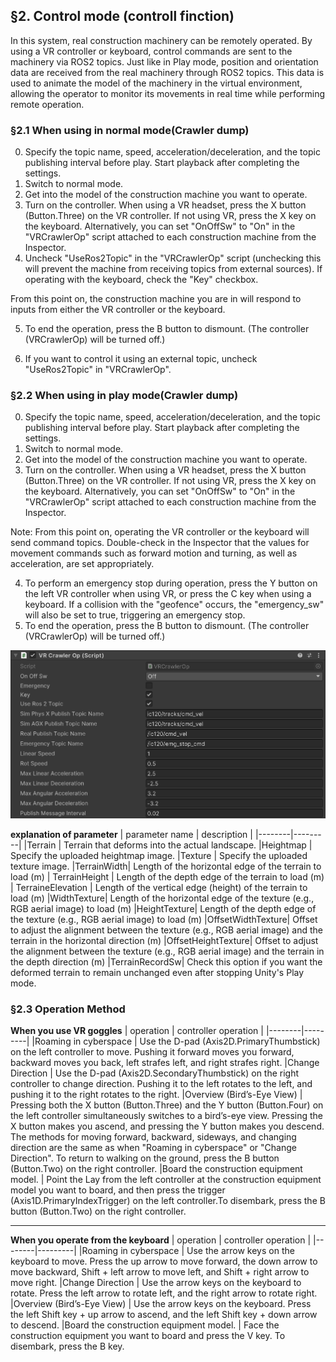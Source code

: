 

## §2. Control mode (controll finction)
In this system, real construction machinery can be remotely operated. By using a VR controller or keyboard, control commands are sent to the machinery via ROS2 topics. Just like in Play mode, position and orientation data are received from the real machinery through ROS2 topics. This data is used to animate the model of the machinery in the virtual environment, allowing the operator to monitor its movements in real time while performing remote operation.


### §2.1 When using in normal mode(Crawler dump)
0. Specify the topic name, speed, acceleration/deceleration, and the topic publishing interval before play. Start playback after completing the settings.
1. Switch to normal mode. 
2. Get into the model of the construction machine you want to operate. 
3. Turn on the controller. When using a VR headset, press the X button (Button.Three) on the VR controller. If not using VR, press the X key on the keyboard. Alternatively, you can set "OnOffSw" to "On" in the "VRCrawlerOp" script attached to each construction machine from the Inspector. 
4. Uncheck "UseRos2Topic" in the "VRCrawlerOp" script (unchecking this will prevent the machine from receiving topics from external sources). If operating with the keyboard, check the "Key" checkbox. 

From this point on, the construction machine you are in will respond to inputs from either the VR controller or the keyboard.

5. To end the operation, press the B button to dismount. (The controller (VRCrawlerOp) will be turned off.)

6. If you want to control it using an external topic, uncheck "UseRos2Topic" in "VRCrawlerOp".



### §2.2 When using in play mode(Crawler dump)
0. Specify the topic name, speed, acceleration/deceleration, and the topic publishing interval before play. Start playback after completing the settings.
1. Switch to normal mode. 
2. Get into the model of the construction machine you want to operate. 
3. Turn on the controller. When using a VR headset, press the X button (Button.Three) on the VR controller. If not using VR, press the X key on the keyboard. Alternatively, you can set "OnOffSw" to "On" in the "VRCrawlerOp" script attached to each construction machine from the Inspector. 

Note: From this point on, operating the VR controller or the keyboard will send command topics. Double-check in the Inspector that the values for movement commands such as forward motion and turning, as well as acceleration, are set appropriately.

4. To perform an emergency stop during operation, press the Y button on the left VR controller when using VR, or press the C key when using a keyboard. If a collision with the "geofence" occurs, the "emergency_sw" will also be set to true, triggering an emergency stop.
5. To end the operation, press the B button to dismount. (The controller (VRCrawlerOp) will be turned off.)


![](docs/OperaSimVR/VRCrawlerOp.png)

**explanation of parameter**
| parameter name | description |
|--------|---------|
|Terrain | Terrain that deforms into the actual landscape.
|Heightmap | Specify the uploaded heightmap image.
|Texture | Specify the uploaded texture image.
|TerrainWidth| Length of the horizontal edge of the terrain to load (m)
| TerrainHeight | Length of the depth edge of the terrain to load (m)
| TerraineElevation | Length of the vertical edge (height) of the terrain to load (m)
|WidthTexture| Length of the horizontal edge of the texture (e.g., RGB aerial image) to load (m)
|HeightTexture| Length of the depth edge of the texture (e.g., RGB aerial image) to load (m)
|OffsetWidthTexture| Offset to adjust the alignment between the texture (e.g., RGB aerial image) and the terrain in the horizontal direction (m)
|OffsetHeightTexture| Offset to adjust the alignment between the texture (e.g., RGB aerial image) and the terrain in the depth direction (m)
|TerrainRecordSw| Check this option if you want the deformed terrain to remain unchanged even after stopping Unity's Play mode.


### §2.3 Operation Method
**When you use VR goggles**
| operation | controller operation |
|--------|---------|
|Roaming in cyberspace | Use the D-pad (Axis2D.PrimaryThumbstick) on the left controller to move. Pushing it forward moves you forward, backward moves you back, left strafes left, and right strafes right.
|Change Direction | Use the D-pad (Axis2D.SecondaryThumbstick) on the right controller to change direction. Pushing it to the left rotates to the left, and pushing it to the right rotates to the right.
|Overview (Bird’s-Eye View) | Pressing both the X button (Button.Three) and the Y button (Button.Four) on the left controller simultaneously switches to a bird’s-eye view. Pressing the X button makes you ascend, and pressing the Y button makes you descend. The methods for moving forward, backward, sideways, and changing direction are the same as when "Roaming in cyberspace" or "Change Direction". To return to walking on the ground, press the B button (Button.Two) on the right controller.
|Board the construction equipment model. | Point the Lay from the left controller at the construction equipment model you want to board, and then press the trigger (Axis1D.PrimaryIndexTrigger) on the left controller.To disembark, press the B button (Button.Two) on the right controller.


----


**When you  operate from the keyboard**
| operation | controller operation |
|--------|---------|
|Roaming in cyberspace | Use the arrow keys on the keyboard to move. Press the up arrow to move forward, the down arrow to move backward, Shift + left arrow to move left, and Shift + right arrow to move right.
|Change Direction | Use the arrow keys on the keyboard to rotate. Press the left arrow to rotate left, and the right arrow to rotate right.
|Overview (Bird’s-Eye View) | Use the arrow keys on the keyboard. Press the left Shift key + up arrow to ascend, and the left Shift key + down arrow to descend.
|Board the construction equipment model. | Face the construction equipment you want to board and press the V key. To disembark, press the B key.





